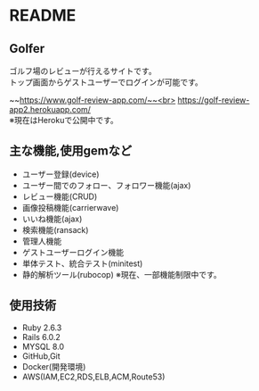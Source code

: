 # README

## Golfer

ゴルフ場のレビューが行えるサイトです。<br>
トップ画面からゲストユーザーでログインが可能です。<br>

~~https://www.golf-review-app.com/~~<br>
https://golf-review-app2.herokuapp.com/<br>
※現在はHerokuで公開中です。

## 主な機能,使用gemなど

- ユーザー登録(device)
- ユーザー間でのフォロー、フォロワー機能(ajax)
- レビュー機能(CRUD)
- 画像投稿機能(carrierwave)
- いいね機能(ajax)
- 検索機能(ransack)
- 管理人機能
- ゲストユーザーログイン機能
- 単体テスト、統合テスト(minitest)
- 静的解析ツール(rubocop)
※現在、一部機能制限中です。

## 使用技術

- Ruby 2.6.3
- Rails 6.0.2
- MYSQL 8.0
- GitHub,Git
- Docker(開発環境)
- AWS(IAM,EC2,RDS,ELB,ACM,Route53)
